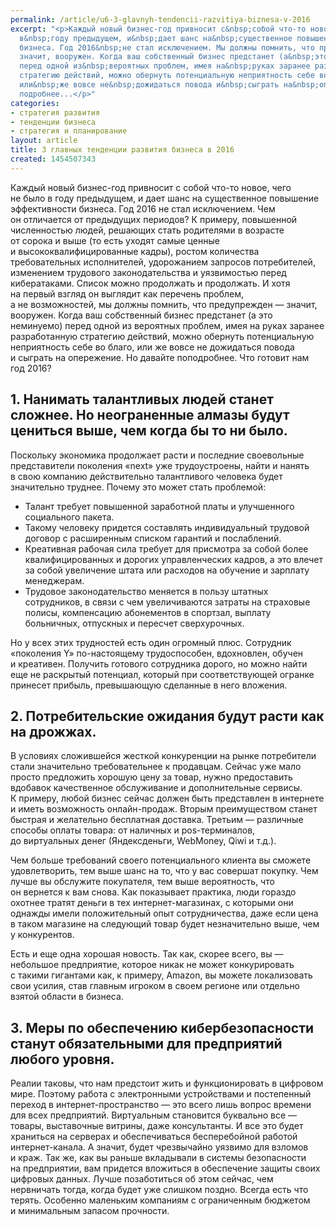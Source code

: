 ```yaml
---
permalink: /article/u6-3-glavnyh-tendencii-razvitiya-biznesa-v-2016
excerpt: "<p>Каждый новый бизнес-год привносит с&nbsp;собой что-то новое, чего не&nbsp;было
  в&nbsp;году предыдущем, и&nbsp;дает шанс на&nbsp;существенное повышение эффективности
  бизнеса. Год 2016&nbsp;не стал исключением. Мы должны помнить, что предупрежден&nbsp;—
  значит, вооружен. Когда ваш собственный бизнес предстанет (а&nbsp;это неминуемо)
  перед одной из&nbsp;вероятных проблем, имея на&nbsp;руках заранее разработанную
  стратегию действий, можно обернуть потенциальную неприятность себе во&nbsp;благо,
  или&nbsp;же вовсе не&nbsp;дожидаться повода и&nbsp;сыграть на&nbsp;опережение. Но&nbsp;давайте
  подробнее...</p>"
categories:
- стратегия развития
- тенденции бизнеса
- стратегия и планирование
layout: article
title: 3 главных тенденции развития бизнеса в 2016
created: 1454507343
---
```

Каждый новый бизнес-год привносит с собой что-то новое, чего не было в году предыдущем, и дает шанс на существенное повышение эффективности бизнеса. Год 2016 не стал исключением. Чем он отличается от предыдущих периодов? К примеру, повышенной численностью людей, решающих стать родителями в возрасте от сорока и выше (то есть уходят самые ценные и высококвалифицированные кадры), ростом количества требовательных исполнителей, удорожанием запросов потребителей, изменением трудового законодательства и уязвимостью перед кибератаками. Список можно продолжать и продолжать. И хотя на первый взгляд он выглядит как перечень проблем, а не возможностей, мы должны помнить, что предупрежден — значит, вооружен. Когда ваш собственный бизнес предстанет (а это неминуемо) перед одной из вероятных проблем, имея на руках заранее разработанную стратегию действий, можно обернуть потенциальную неприятность себе во благо, или же вовсе не дожидаться повода и сыграть на опережение. Но давайте поподробнее. Что готовит нам год 2016?

## 1. Нанимать талантливых людей станет сложнее. Но неограненные алмазы будут цениться выше, чем когда бы то ни было. ##

Поскольку экономика продолжает расти и последние своевольные представители поколения «next» уже трудоустроены, найти и нанять в свою компанию действительно талантливого человека будет значительно труднее. Почему это может стать проблемой:

 *  Талант требует повышенной заработной платы и улучшенного социального пакета.
 *  Такому человеку придется составлять индивидуальный трудовой договор с расширенным списком гарантий и послаблений.
 *  Креативная рабочая сила требует для присмотра за собой более квалифицированных и дорогих управленческих кадров, а это влечет за собой увеличение штата или расходов на обучение и зарплату менеджерам.
 *  Трудовое законодательство меняется в пользу штатных сотрудников, в связи с чем увеличиваются затраты на страховые полисы, компенсацию абонементов в спортзал, выплату больничных, отпускных и пересчет сверхурочных.

Но у всех этих трудностей есть один огромный плюс. Сотрудник «поколения Y» по-настоящему трудоспособен, вдохновлен, обучен и креативен. Получить готового сотрудника дорого, но можно найти еще не раскрытый потенциал, который при соответствующей огранке принесет прибыль, превышающую сделанные в него вложения.

## 2. Потребительские ожидания будут расти как на дрожжах. ##

В условиях сложившейся жесткой конкуренции на рынке потребители стали значительно требовательнее к продавцам. Сейчас уже мало просто предложить хорошую цену за товар, нужно предоставить вдобавок качественное обслуживание и дополнительные сервисы. К примеру, любой бизнес сейчас должен быть представлен в интернете и иметь возможность онлайн-продаж. Вторым преимуществом станет быстрая и желательно бесплатная доставка. Третьим — различные способы оплаты товара: от наличных и pos-терминалов, до виртуальных денег (Яндексденьги, WebMoney, Qiwi и т.д.).

Чем больше требований своего потенциального клиента вы сможете удовлетворить, тем выше шанс на то, что у вас совершат покупку. Чем лучше вы обслужите покупателя, тем выше вероятность, что он вернется к вам снова. Как показывает практика, люди гораздо охотнее тратят деньги в тех интернет-магазинах, с которыми они однажды имели положительный опыт сотрудничества, даже если цена в таком магазине на следующий товар будет незначительно выше, чем у конкурентов.

Есть и еще одна хорошая новость. Так как, скорее всего, вы — небольшое предприятие, которое никак не может конкурировать с такими гигантами как, к примеру, Amazon, вы можете локализовать свои усилия, став главным игроком в своем регионе или отдельно взятой области в бизнеса.

## 3. Меры по обеспечению кибербезопасности станут обязательными для предприятий любого уровня. ##

Реалии таковы, что нам предстоит жить и функционировать в цифровом мире. Поэтому работа с электронными устройствами и постепенный переход в интернет-пространство — это всего лишь вопрос времени для всех предприятий. Виртуальным становится буквально все — товары, выставочные витрины, даже консультанты. И все это будет храниться на серверах и обеспечиваться бесперебойной работой интернет-канала. А значит, будет чрезвычайно уязвимо для взломов и краж. Так же, как вы раньше вкладывали в системы безопасности на предприятии, вам придется вложиться в обеспечение защиты своих цифровых данных. Лучше позаботиться об этом сейчас, чем нервничать тогда, когда будет уже слишком поздно. Всегда есть что терять. Особенно маленьким компаниям с ограниченным бюджетом и минимальным запасом прочности.
